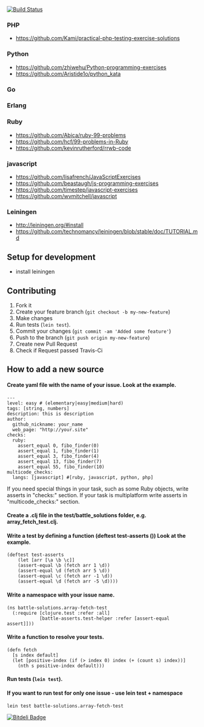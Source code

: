 [![Build Status](https://travis-ci.org/hexlet/battle_asserts.png?branch=master)](https://travis-ci.org/hexlet/battle_asserts)

### PHP
* https://github.com/Kami/practical-php-testing-exercise-solutions

### Python
* https://github.com/zhiwehu/Python-programming-exercises
* https://github.com/Aristide1o/python_kata

### Go

### Erlang
### Ruby

* https://github.com/Abica/ruby-99-problems
* https://github.com/hcf/99-problems-in-Ruby
* https://github.com/kevinrutherford/rrwb-code

### javascript

* https://github.com/lisafrench/JavaScriptExercises
* https://github.com/beastaugh/js-programming-exercises
* https://github.com/timestep/javascript-exercises
* https://github.com/wvmitchell/javascript

### Leiningen

* http://leiningen.org/#install
* https://github.com/technomancy/leiningen/blob/stable/doc/TUTORIAL.md

## Setup for development

* install leiningen

## Contributing

1. Fork it
2. Create your feature branch (`git checkout -b my-new-feature`)
3. Make changes
4. Run tests (`lein test`).
5. Commit your changes (`git commit -am 'Added some feature'`)
6. Push to the branch (`git push origin my-new-feature`)
7. Create new Pull Request
8. Check if Request passed Travis-Ci

## How to add a new source

#### Create yaml file with the name of your issue. Look at the example.

	---
	level: easy # (elementary|easy|medium|hard)
	tags: [string, numbers]
	description: this is description
	author:
	  github_nickname: your_name
	  web_page: "http://your.site"
	checks:
	  ruby:
      	assert_equal 0, fibo_finder(0)
      	assert_equal 1, fibo_finder(1)
     	assert_equal 3, fibo_finder(4)
      	assert_equal 13, fibo_finder(7)
      	assert_equal 55, fibo_finder(10)
	multicode_checks:
	  langs: [javascript] #[ruby, javascript, python, php]

If you need special things in your task, such as some Ruby objects, write asserts in "checks:" section. If your task is multiplatform write asserts in "multicode_checks:" section.

#### Create a .clj file in the test/battle_solutions folder, e.g. array_fetch_test.clj.

#### Write a test by defining a function (deftest test-asserts ()) Look at the example.

    (deftest test-asserts
  		(let [arr [\a \b \c]]
    	(assert-equal \b (fetch arr 1 \d))
    	(assert-equal \d (fetch arr 5 \d))
    	(assert-equal \c (fetch arr -1 \d))
    	(assert-equal \d (fetch arr -5 \d))))

#### Write a namespace with your issue name.

	(ns battle-solutions.array-fetch-test
	  (:require [clojure.test :refer :all]
	            [battle-asserts.test-helper :refer [assert-equal assert]]))

#### Write a function to resolve your tests.

	(defn fetch
	  [s index default]
	  (let [positive-index (if (> index 0) index (+ (count s) index))]
	    (nth s positive-index default)))

#### Run tests (`lein test`).

#### If you want to run test for only one issue - use lein test + namespace

	lein test battle-solutions.array-fetch-test


[![Bitdeli Badge](https://d2weczhvl823v0.cloudfront.net/kaize/battle_asserts/trend.png)](https://bitdeli.com/free "Bitdeli Badge")

